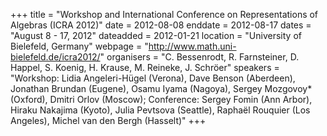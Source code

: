 +++
title = "Workshop and International Conference on Representations of Algebras (ICRA 2012)"
date = 2012-08-08
enddate = 2012-08-17
dates = "August 8 - 17, 2012"
dateadded = 2012-01-21
location = "University of Bielefeld, Germany"
webpage = "http://www.math.uni-bielefeld.de/icra2012/"
organisers = "C. Bessenrodt, R. Farnsteiner, D. Happel, S. Koenig, H. Krause, M. Reineke, J. Schröer"
speakers = "Workshop: Lidia Angeleri-Hügel (Verona), Dave Benson (Aberdeen), Jonathan Brundan (Eugene), Osamu Iyama (Nagoya), Sergey Mozgovoy* (Oxford), Dmitri Orlov (Moscow); Conference: Sergey Fomin (Ann Arbor), Hiraku Nakajima (Kyoto), Julia Pevtsova (Seattle), Raphaël Rouquier (Los Angeles), Michel van den Bergh (Hasselt)"
+++
